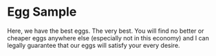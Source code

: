 # Egg Sample
Here, we have the best eggs. The very best. You will find no better or cheaper eggs anywhere else (especially not in this economy) and I can legally guarantee that our eggs will satisfy your every desire.
